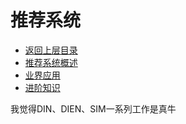 # 推荐系统

* [返回上层目录](../README.md)
* [推荐系统概述](recommender-systems-introduction/recommender-systems-introduction.md)
* [业界应用](industry-application/industry-application.md)
* [进阶知识](advanced-knowledge/advanced-knowledge.md)





我觉得DIN、DIEN、SIM一系列工作是真牛